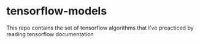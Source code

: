 # tensorflow-models

This repo contains the set of tensorflow algorithms that I've preacticed by reading tensorflow documentation
